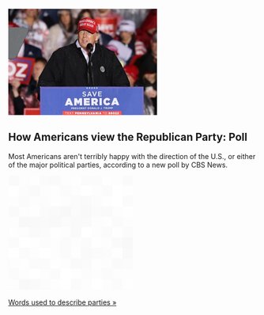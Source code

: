 
![How Americans view the Republican Party: Poll](./20220522175834.png)
## How Americans view the Republican Party: Poll

Most Americans aren't terribly happy with the direction of the U.S., or either of the major political parties, according to a new poll by CBS News.

![pic](../square_bg.png)

[Words used to describe parties »](https://www.yahoo.com/news/cbs-news-poll-more-americans-143000023.html)
